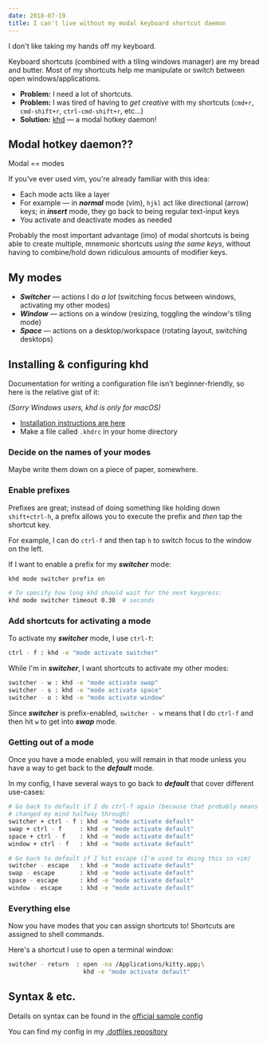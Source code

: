 ```yaml
---
date: 2018-07-19
title: I can't live without my modal keyboard shortcut daemon
---
```


I don't like taking my hands off my keyboard.

Keyboard shortcuts (combined with a tiling windows manager) are my bread and
butter. Most of my shortcuts help me manipulate or switch between open
windows/applications.

- **Problem:** I need a lot of shortcuts.
- **Problem:** I was tired of having to _get creative_ with my shortcuts
  (`cmd+r`, `cmd-shift+r`, `ctrl-cmd-shift+r`, etc...)
- **Solution:** [khd](https://github.com/koekeishiya/khd) — a modal hotkey daemon!

## Modal hotkey daemon??

Modal == modes

If you've ever used vim, you're already familiar with this idea:

- Each mode acts like a layer
- For example — in **_normal_** mode (vim), `hjkl` act like directional (arrow)
  keys; in **_insert_** mode, they go back to being regular text-input keys
- You activate and deactivate modes as needed

Probably the most important advantage (imo) of modal shortcuts is being able to
create multiple, mnemonic shortcuts _using the same keys_, without having to
combine/hold down ridiculous amounts of modifier keys.

## My modes

- **_Switcher_** — actions I do _a lot_ (switching focus between
  windows, activating my other modes)
- **_Window_** — actions on a window (resizing, toggling the window's tiling
  mode)
- **_Space_** — actions on a desktop/workspace (rotating layout, switching
  desktops)

## Installing & configuring khd

Documentation for writing a configuration file isn't beginner-friendly,
so here is the relative gist of it:

_(Sorry Windows users, khd is only for macOS)_

- [Installation instructions are here](https://github.com/koekeishiya/khd#install)
- Make a file called `.khdrc` in your home directory

### Decide on the names of your modes

Maybe write them down on a piece of paper, somewhere.

### Enable prefixes

Prefixes are great; instead of doing something like holding down `shift+ctrl-h`,
a prefix allows you to execute the prefix and _then_ tap the shortcut key.

For example, I can do `ctrl-f` and then tap `h` to switch focus to the window
on the left.

If I want to enable a prefix for my **_switcher_** mode:

```bash
khd mode switcher prefix on

# To specify how long khd should wait for the next keypress:
khd mode switcher timeout 0.30  # seconds
```

### Add shortcuts for activating a mode

To activate my **_switcher_** mode, I use `ctrl-f`:

```bash
ctrl - f : khd -e "mode activate switcher"
```

While I'm in **_switcher_**, I want shortcuts to activate my other modes:

```bash
switcher - w : khd -e "mode activate swap"
switcher - s : khd -e "mode activate space"
switcher - o : khd -e "mode activate window"
```

Since **_switcher_** is prefix-enabled, `switcher - w` means that I do `ctrl-f`
and then hit `w` to get into **_swap_** mode.

### Getting out of a mode

Once you have a mode enabled, you will remain in that mode unless you have a way
to get back to the **_default_** mode.

In my config, I have several ways to go back to **_default_** that cover
different use-cases:

```bash
# Go back to default if I do ctrl-f again (because that probably means that I
# changed my mind halfway through)
switcher + ctrl - f : khd -e "mode activate default"
swap + ctrl - f     : khd -e "mode activate default"
space + ctrl - f    : khd -e "mode activate default"
window + ctrl - f   : khd -e "mode activate default"

# Go back to default if I hit escape (I'm used to doing this in vim)
switcher - escape   : khd -e "mode activate default"
swap - escape       : khd -e "mode activate default"
space - escape      : khd -e "mode activate default"
window - escape     : khd -e "mode activate default"
```

### Everything else

Now you have modes that you can assign shortcuts to! Shortcuts are assigned to
shell commands.

Here's a shortcut I use to open a terminal window:

```bash
switcher - return  : open -na /Applications/kitty.app;\
                     khd -e "mode activate default"
```

## Syntax & etc.

Details on syntax can be found in the [official sample config](https://github.com/koekeishiya/khd/blob/master/examples/khdrc)

You can find my config in my [.dotfiles repository](https://github.com/atrnh/.dotfiles/blob/master/.khdrc)
